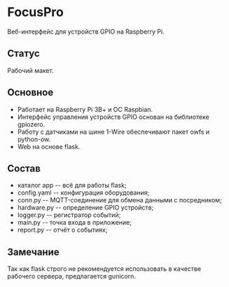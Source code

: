 # FocusPro

Веб-интерфейс для устройств GPIO на Raspberry Pi.

## Статус

Рабочий макет.

## Основное

- Работает на Raspberry Pi 3В+ и ОС Raspbian.
- Интерфейс управления устройств GPIO основан на библиотеке gpiozero.
- Работу с датчиками на шине 1-Wire обеспечивают пакет owfs и python-ow.
- Web на основе flask.

## Состав

- каталог app -- всё для работы flask;
- config.yaml -- конфигурация оборудования;
- conn.py -- MQTT-соединение для обмена данными с посредником;
- hardware.py -- определение GPIO устройств;
- logger.py -- регистратор событий;
- main.py -- точка входа в приложение;
- report.py -- отчёт о событиях;

## Замечание

Так как flask строго не рекомендуется использовать в качестве рабочего сервера, предлагается gunicorn.
